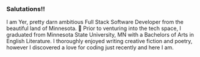 ### Salutations!!

I am Yer, pretty darn ambitious Full Stack Software Developer from the beautiful land of Minnesota. 👋 Prior to venturing into the tech space, I graduated from Minnesota State University, MN with a Bachelors of Arts in English Literature. I thoroughly enjoyed writing creative fiction and poetry, however I discovered a love for coding just recently and here I am. 



<!--
**yyerthao/yyerthao** is a ✨ _special_ ✨ repository because its `README.md` (this file) appears on your GitHub profile.

Here are some ideas to get you started:

- 🔭 I’m currently working on ...
- 🌱 I’m currently learning ...
- 👯 I’m looking to collaborate on ...
- 🤔 I’m looking for help with ...
- 💬 Ask me about ...
- 📫 How to reach me: ...
- 😄 Pronouns: ...
- ⚡ Fun fact: ...
-->
